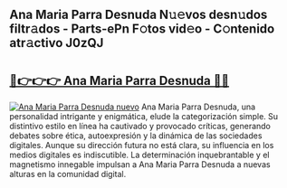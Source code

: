 ## Ana Maria Parra Desnuda N𝚞𝚎vos desn𝚞dos filtr𝚊dos - Parts-ePn F𝚘tos vid𝚎o - C𝚘ntenido atr𝚊ctivo J0zQJ

# <h2><a href="http://mbcfk8.tromn.icu/?c=Ana+Maria+Parra+Desnuda">🔗👉👉👉 Ana Maria Parra Desnuda 🔗🔗</a></h2>

[![Ana Maria Parra Desnuda nuevo](https://i.imgur.com/pEAQMta.gif)](http://mbcfk8.tromn.icu/?c=Ana+Maria+Parra+Desnuda)
Ana Maria Parra Desnuda, una personalidad intrigante y enigmática, elude la categorización simple. Su distintivo estilo en línea ha cautivado y provocado críticas, generando debates sobre ética, autoexpresión y la dinámica de las sociedades digitales. Aunque su dirección futura no está clara, su influencia en los medios digitales es indiscutible. La determinación inquebrantable y el magnetismo innegable impulsan a Ana Maria Parra Desnuda a nuevas alturas en la comunidad digital.
